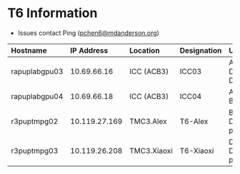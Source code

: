 # T6 Information

- Issues contact Ping (pchen6@mdanderson.org)
  
| Hostname          | IP Address    | Location     | Designation    | Usage                           |
| :---------------- | :------------ | :----------- | :------------- | :------------------------------ |
| rapuplabgpu03     | 10.69.66.16   | ICC (ACB3)   | ICC03          | App Deployment, DL Modeling     |
| rapuplabgpu04     | 10.69.66.18   | ICC (ACB3)   | ICC04          | App Dev/Test, Bioinformatics    |
| r3puptmpg02       | 10.119.27.169 | TMC3.Alex    | T6-Alex        | Bioinformatics, Data processing |
| r3puptmpg03       | 10.119.26.208 | TMC3.Xiaoxi  | T6-Xiaoxi      | DL Modeling, Data processing    |
